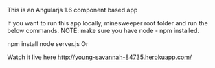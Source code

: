 This is an Angularjs 1.6 component based app

If you want to run this app locally, minesweeper root folder and run the below commands.
NOTE: make sure you have node - npm installed.

npm install
node server.js
 Or 

 Watch it live here
 http://young-savannah-84735.herokuapp.com/